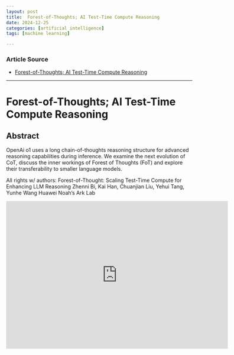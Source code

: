 ```yaml
---
layout: post
title:  Forest-of-Thoughts; AI Test-Time Compute Reasoning
date: 2024-12-25
categories: [artificial intelligence]
tags: [machine learning]

---
```


### Article Source


* [Forest-of-Thoughts; AI Test-Time Compute Reasoning](https://www.youtube.com/watch?v=4bslHbUH5xc)

---


# Forest-of-Thoughts; AI Test-Time Compute Reasoning

## Abstract

OpenAi o1 uses a long chain-of-thoughts reasoning structure for advanced reasoning capabilities during inference. We examine the next evolution of CoT, discuss the inner workings of Forest of Thoughts (FoT) and explore their transferability to smaller language models. 

All rights w/ authors:
Forest-of-Thought: Scaling Test-Time Compute for Enhancing LLM Reasoning
Zhenni Bi, Kai Han, Chuanjian Liu, Yehui Tang, Yunhe Wang
Huawei Noah’s Ark Lab

<iframe width="600" height="400" src="https://www.youtube.com/embed/4bslHbUH5xc?si=5NoJiCOQMG_FImwv" title="YouTube video player" frameborder="0" allow="accelerometer; autoplay; clipboard-write; encrypted-media; gyroscope; picture-in-picture; web-share" referrerpolicy="strict-origin-when-cross-origin" allowfullscreen></iframe>